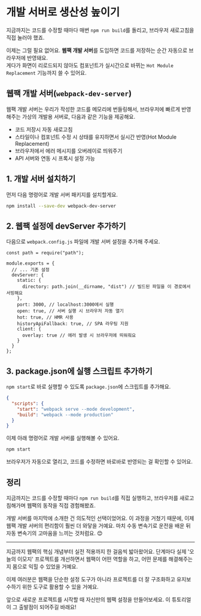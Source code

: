 # 개발 서버로 생산성 높이기

지금까지는 코드를 수정할 때마다 매번 `npm run build`를 돌리고, 브라우저 새로고침을 직접 눌러야 했죠.

이제는 그럴 필요 없어요. **웹팩 개발 서버**를 도입하면 코드를 저장하는 순간 자동으로 브라우저에 반영돼요.  
게다가 화면이 리로드되지 않아도 컴포넌트가 실시간으로 바뀌는 `Hot Module Replacement` 기능까지 쓸 수 있어요.

## 웹팩 개발 서버(`webpack-dev-server`)

웹팩 개발 서버는 우리가 작성한 코드를 메모리에 번들링해서, 브라우저에 빠르게 반영해주는 가상의 개발용 서버로, 다음과 같은 기능을 제공해요.

- 코드 저장시 자동 새로고침
- 스타일이나 컴포넌트 수정 시 상태를 유지하면서 실시간 반영(Hot Module Replacement)
- 브라우저에서 에러 메시지를 오버레이로 띄워주기
- API 서버와 연동 시 프록시 설정 가능

## 1. 개발 서버 설치하기

먼저 다음 명령어로 개발 서버 패키지를 설치할게요.

```bash
npm install --save-dev webpack-dev-server
```

## 2. 웹팩 설정에 devServer 추가하기

다음으로 `webpack.config.js` 파일에 개발 서버 설정을 추가해 주세요.

```js{5-16}
const path = require("path");

module.exports = {
  // ... 기존 설정
  devServer: {
    static: {
      directory: path.join(__dirname, "dist") // 빌드된 파일을 이 경로에서 서빙해요
    },
    port: 3000, // localhost:3000에서 실행
    open: true, // 서버 실행 시 브라우저 자동 열기
    hot: true, // HMR 사용
    historyApiFallback: true, // SPA 라우팅 지원
    client: {
      overlay: true // 에러 발생 시 브라우저에 띄워줘요
    }
  }
};
```

## 3. package.json에 실행 스크립트 추가하기

`npm start`로 바로 실행할 수 있도록 `package.json`에 스크립트를 추가해요.

```json
{
  "scripts": {
    "start": "webpack serve --mode development",
    "build": "webpack --mode production"
  }
}
```

이제 아래 명령어로 개발 서버를 실행해볼 수 있어요.

```bash
npm start
```

브라우저가 자동으로 열리고, 코드를 수정하면 바로바로 반영되는 걸 확인할 수 있어요.

## 정리

지금까지는 코드를 수정할 때마다 `npm run build`를 직접 실행하고, 브라우저를 새로고침해가며 웹팩의 동작을 직접 경험해봤죠.

개발 서버를 마지막에 소개한 건 의도적인 선택이었어요. 이 과정을 거쳤기 때문에, 이제 웹팩 개발 서버의 편리함이 훨씬 더 와닿을 거예요. 마치 수동 변속기로 운전을 배운 뒤 자동 변속기의 고마움을 느끼는 것처럼요. 😊

---

지금까지 웹팩의 핵심 개념부터 실전 적용까지 한 걸음씩 밟아왔어요. 단계마다 실제 '오늘의 이모지' 프로젝트를 개선하면서 웹팩이 어떤 역할을 하고, 어떤 문제를 해결해주는지 몸으로 익힐 수 있었을 거예요.

이제 여러분은 웹팩을 단순한 설정 도구가 아니라 프로젝트를 더 잘 구조화하고 유지보수하기 위한 도구로 활용할 수 있을 거예요.

앞으로 새로운 프로젝트를 시작할 때 자신만의 웹팩 설정을 만들어보세요. 이 튜토리얼이 그 출발점이 되어주길 바래요!
